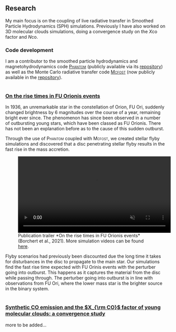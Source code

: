 ## Research
My main focus is on the coupling of live radiative transfer in Smoothed Particle Hydrodynamics (SPH) simulations. Previously I have also worked on 3D molecular clouds simulations, doing a convergence study on the *X*co factor and *N*co.

### Code development
I am a contributor to the smoothed particle hydrodynamics and magnetohydrodynamics code [<span style="font-variant: small-caps;">Phantom</span>](https://ui.adsabs.harvard.edu/abs/2018PASA...35...31P/abstract) (publicly available via its [repository](https://github.com/danieljprice/phantom)) as well as the Monte Carlo radiative transfer code [<span style="font-variant: small-caps;">Mcfost</span>](https://ui.adsabs.harvard.edu/abs/2006A&A...459..797P) (now publicly available in the [repository](https://github.com/cpinte/mcfost)).
<br>
<br>

### [On the rise times in FU Orionis events](https://ui.adsabs.harvard.edu/abs/2021MNRAS.tmpL.108B/abstract)
In 1936, an unremarkable star in the constellation of Orion, FU Ori, suddenly changed brightness by 6 magnitudes over the course of a year, remaining bright ever since. The phenomenon has since been observed in a number of outbursting young stars, which have been classed as FU Orionis. There has not been an explanation before as to the cause of this sudden outburst. 

Through the use of <span style="font-variant: small-caps;">Phantom</span> coupled with <span style="font-variant: small-caps;">Mcfost</span>, we created stellar flyby simulations and discovered that a disc penetrating stellar flyby results in the fast rise in the mass accretion.

<figure>
    <video class="center" src="videos/FU_Orionis.mp4" width="480" controls autoplay loop playsinline muted >Sorry, your browser doesn't support embedded videos</video>
    <figcaption>Publication trailer *On the rise times in FU Orionis events* (Borchert et al., 2021). More simulation videos can be found <a href="https://emborchert.github.io/videos">here</a>.
    </figcaption>
</figure>

Flyby scenarios had previously been discounted due the long time it takes for disturbances in the disc to propagate to the main star. Our simulations find the fast rise time expected with FU Orinis events with the perturber going into outburst. This happens as it captures the material from the disc while passing through. The perturber going into outburst is in line with observations from FU Ori, where the lower mass star is the brighter source in the binary system.
<br>
<br>

### [Synthetic CO emission and the $X_{\rm CO}$ factor of young molecular clouds: a convergence study](https://ui.adsabs.harvard.edu/abs/2021arXiv210200778B/abstract)

more to be added...
 
